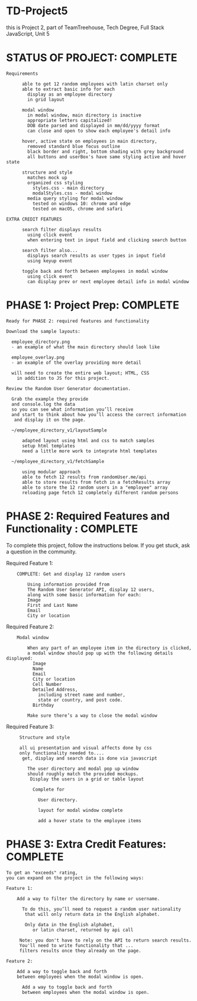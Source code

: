 # TD-Project5

this is Project 2,
part of TeamTreehouse, Tech Degree, Full Stack JavaScript, Unit 5

# STATUS OF PROJECT: COMPLETE

    Requirements

          able to get 12 random employees with latin charset only
          able to extract basic info for each
            display as an employee directory
            in grid layout

          modal window
            in modal window, main directory is inactive
            appropriate letters capitalized!
            DOB date parsed and displayed in mm/dd/yyyy format
            can close and open to show each employee's detail info

          hover, active state on employees in main directory,
            removed standard blue focus outline
            black border and right, bottom shading with grey background
            all buttons and userBox's have same styling active and hover state

          structure and style
            matches mock up
            organized css styling
              styles.css - main directory
              modalStyles.css - modal window
            media query styling for modal window
              tested on windows 10: chrome and edge
              tested on macOS, chrome and safari

    EXTRA CREDIT FEATURES

          search filter displays results
            using click event
            when entering text in input field and clicking search button

          search filter also...
            displays search results as user types in input field
            using keyup event

          toggle back and forth between employees in modal window
            using click event
            can display prev or next employee detail info in modal window


# PHASE 1: Project Prep: COMPLETE

    Ready for PHASE 2: required features and functionality

    Download the sample layouts:

      employee_directory.png
      - an example of what the main directory should look like

      employee_overlay.png
      - an example of the overlay providing more detail

      will need to create the entire web layout; HTML, CSS
        in addition to JS for this project.

    Review the Random User Generator documentation.

      Grab the example they provide
      and console.log the data
      so you can see what information you’ll receive
      and start to think about how you’ll access the correct information
       and display it on the page.

      ~/employee_directory_v1/layoutSample

          adapted layout using html and css to match samples
          setup html templates
          need a little more work to integrate html templates

      ~/employee_directory_v1/fetchSample

          using modular approach
          able to fetch 12 results from randomUser.me/api
          able to store results from fetch in a fetchResults array
          able to store the 12 random users in a "employee" array
          reloading page fetch 12 completely different random persons

# PHASE 2: Required Features and Functionality : COMPLETE

  To complete this project, follow the instructions below.
  If you get stuck, ask a question in the community.

  Required Feature 1:

        COMPLETE: Get and display 12 random users

            Using information provided from
            The Random User Generator API, display 12 users,
            along with some basic information for each:
            Image
            First and Last Name
            Email
            City or location

  Required Feature 2:

        Modal window

            When any part of an employee item in the directory is clicked,
            a modal window should pop up with the following details displayed:
              Image
              Name
              Email
              City or location
              Cell Number
              Detailed Address,
                including street name and number,
                state or country, and post code.
              Birthday

            Make sure there’s a way to close the modal window

  Required Feature 3:

         Structure and style

         all ui presentation and visual affects done by css
         only functionality needed to....
          get, display and search data is done via javascript

            The user directory and modal pop up window
            should roughly match the provided mockups.
             Display the users in a grid or table layout

              Complete for

                User directory.

                layout for modal window complete

                add a hover state to the employee items

# PHASE 3: Extra Credit Features: COMPLETE

    To get an "exceeds" rating,
    you can expand on the project in the following ways:

    Feature 1:

        Add a way to filter the directory by name or username.

          To do this, you’ll need to request a random user nationality
           that will only return data in the English alphabet.

           Only data in the English alphabet,
              or latin charset, returned by api call

         Note: you don't have to rely on the API to return search results.
         You'll need to write functionality that ...
         filters results once they already on the page.

    Feature 2:

        Add a way to toggle back and forth
        between employees when the modal window is open.

          Add a way to toggle back and forth
          between employees when the modal window is open.
